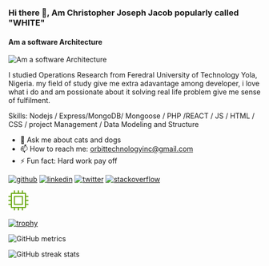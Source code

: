 ### Hi there 👋, Am Christopher Joseph Jacob popularly called "WHITE" 
#### Am a software Architecture 
![Am a software Architecture ](https://media-exp1.licdn.com/dms/image/C5603AQGaxKxJNOFyyA/profile-displayphoto-shrink_200_200/0/1648035728330?e=1662595200&v=beta&t=Oe6xHBHbCiU56HsPMOLLHEynasKxzpUOx3EcArQ4ZvM)

I studied Operations Research from Feredral University of Technology Yola, Nigeria. my field of study give me extra adavantage among developer, i love what i do and am possionate about it solving real life problem give me sense of fulfilment.

Skills: Nodejs / Express/MongoDB/  Mongoose / PHP /REACT / JS / HTML / CSS / project Management / Data Modeling and Structure 

- 💬 Ask me about cats and dogs 
- 📫 How to reach me: orbittechnologyinc@gmail.com 
- ⚡ Fun fact: Hard work pay off 


[<img src='https://cdn.jsdelivr.net/npm/simple-icons@3.0.1/icons/github.svg' alt='github' height='40'>](https://github.com/X10TION)  [<img src='https://cdn.jsdelivr.net/npm/simple-icons@3.0.1/icons/linkedin.svg' alt='linkedin' height='40'>](https://www.linkedin.com/in/https://www.linkedin.com/in/joseph-christopher-515652235?lipi=urn%3Ali%3Apage%3Ad_flagship3_profile_view_base_contact_details%3BRxmPlLyXSzqFGZCtTmfxxw%3D%3D/)  [<img src='https://cdn.jsdelivr.net/npm/simple-icons@3.0.1/icons/twitter.svg' alt='twitter' height='40'>](https://twitter.com/@white_christx)  [<img src='https://cdn.jsdelivr.net/npm/simple-icons@3.0.1/icons/stackoverflow.svg' alt='stackoverflow' height='40'>](https://stackoverflow.com/users/15001782)  

<a href='https://docs.github.com/en/developers'><img src='https://raw.githubusercontent.com/acervenky/animated-github-badges/master/assets/devbadge.gif' width='40' height='40'></a> 

[![trophy](https://github-profile-trophy.vercel.app/?username=X10TION)](https://github.com/ryo-ma/github-profile-trophy)

![GitHub metrics](https://metrics.lecoq.io/X10TION)  

![GitHub streak stats](https://github-readme-streak-stats.herokuapp.com/?user=X10TION)  

